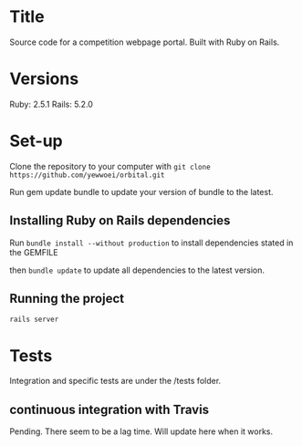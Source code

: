 # Title

Source code for a competition webpage portal. Built with Ruby on Rails.

# Versions

Ruby: 2.5.1
Rails: 5.2.0

# Set-up

Clone the repository to your computer with `git clone https://github.com/yewwoei/orbital.git`

Run gem update bundle to update your version of bundle to the latest.

## Installing Ruby on Rails dependencies

Run `bundle install --without production` to install dependencies stated in the GEMFILE

then `bundle update` to update all dependencies to the latest version.

## Running the project

`rails server`

# Tests

Integration and specific tests are under the /tests folder.

## continuous integration with Travis

Pending. There seem to be a lag time. Will update here when it works.
